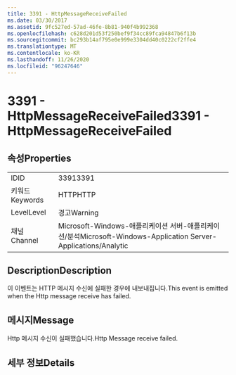 ```yaml
---
title: 3391 - HttpMessageReceiveFailed
ms.date: 03/30/2017
ms.assetid: 9fc527ed-57ad-46fe-8b81-940f4b992368
ms.openlocfilehash: c628d201d53f250bef9f34cc89fca94847b6f13b
ms.sourcegitcommit: bc293b14af795e0e999e3304dd40c0222cf2ffe4
ms.translationtype: MT
ms.contentlocale: ko-KR
ms.lasthandoff: 11/26/2020
ms.locfileid: "96247646"
---
```

# <a name="3391---httpmessagereceivefailed"></a><span data-ttu-id="98ce0-102">3391 - HttpMessageReceiveFailed</span><span class="sxs-lookup"><span data-stu-id="98ce0-102">3391 - HttpMessageReceiveFailed</span></span>

## <a name="properties"></a><span data-ttu-id="98ce0-103">속성</span><span class="sxs-lookup"><span data-stu-id="98ce0-103">Properties</span></span>  
  
|||  
|-|-|  
|<span data-ttu-id="98ce0-104">ID</span><span class="sxs-lookup"><span data-stu-id="98ce0-104">ID</span></span>|<span data-ttu-id="98ce0-105">3391</span><span class="sxs-lookup"><span data-stu-id="98ce0-105">3391</span></span>|  
|<span data-ttu-id="98ce0-106">키워드</span><span class="sxs-lookup"><span data-stu-id="98ce0-106">Keywords</span></span>|<span data-ttu-id="98ce0-107">HTTP</span><span class="sxs-lookup"><span data-stu-id="98ce0-107">HTTP</span></span>|  
|<span data-ttu-id="98ce0-108">Level</span><span class="sxs-lookup"><span data-stu-id="98ce0-108">Level</span></span>|<span data-ttu-id="98ce0-109">경고</span><span class="sxs-lookup"><span data-stu-id="98ce0-109">Warning</span></span>|  
|<span data-ttu-id="98ce0-110">채널</span><span class="sxs-lookup"><span data-stu-id="98ce0-110">Channel</span></span>|<span data-ttu-id="98ce0-111">Microsoft-Windows-애플리케이션 서버-애플리케이션/분석</span><span class="sxs-lookup"><span data-stu-id="98ce0-111">Microsoft-Windows-Application Server-Applications/Analytic</span></span>|  
  
## <a name="description"></a><span data-ttu-id="98ce0-112">Description</span><span class="sxs-lookup"><span data-stu-id="98ce0-112">Description</span></span>  

 <span data-ttu-id="98ce0-113">이 이벤트는 HTTP 메시지 수신에 실패한 경우에 내보내집니다.</span><span class="sxs-lookup"><span data-stu-id="98ce0-113">This event is emitted when the Http message receive has failed.</span></span>  
  
## <a name="message"></a><span data-ttu-id="98ce0-114">메시지</span><span class="sxs-lookup"><span data-stu-id="98ce0-114">Message</span></span>  

 <span data-ttu-id="98ce0-115">Http 메시지 수신이 실패했습니다.</span><span class="sxs-lookup"><span data-stu-id="98ce0-115">Http Message receive failed.</span></span>  
  
## <a name="details"></a><span data-ttu-id="98ce0-116">세부 정보</span><span class="sxs-lookup"><span data-stu-id="98ce0-116">Details</span></span>
